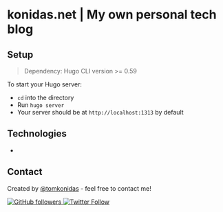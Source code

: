# konidas.net | My own personal tech blog


## Setup
> Dependency: Hugo CLI version >= 0.59

To start your Hugo server:

  * `cd` into the directory
  * Run `hugo server`
  * Your server should be at `http://localhost:1313` by default

## Technologies

- 

## Contact

Created by [@tomkonidas](https://tomkonidas.com) - feel free to contact me!

<p>
  <a href="https://github.com/tomkonidas">
    <img alt="GitHub followers" src="https://img.shields.io/github/followers/tomkonidas?label=Follow&style=social">
  </a>
  <a href="https://twitter.com/tomkonidas">
    <img alt="Twitter Follow" src="https://img.shields.io/twitter/follow/tomkonidas?label=Follow&style=social">
  </a>
</p>
